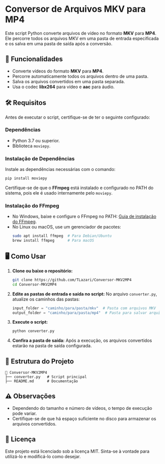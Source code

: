 
# Conversor de Arquivos MKV para MP4

Este script Python converte arquivos de vídeo no formato **MKV** para **MP4**. Ele percorre todos os arquivos MKV em uma pasta de entrada especificada e os salva em uma pasta de saída após a conversão.

## 🚀 Funcionalidades
- Converte vídeos do formato **MKV** para **MP4**.
- Percorre automaticamente todos os arquivos dentro de uma pasta.
- Salva os arquivos convertidos em uma pasta separada.
- Usa o codec **libx264** para vídeo e **aac** para áudio.

## 🛠️ Requisitos
Antes de executar o script, certifique-se de ter o seguinte configurado:

### Dependências
- Python 3.7 ou superior.
- Biblioteca `moviepy`.

### Instalação de Dependências
Instale as dependências necessárias com o comando:

```bash
pip install moviepy
```

Certifique-se de que o **FFmpeg** está instalado e configurado no PATH do sistema, pois ele é usado internamente pelo `moviepy`.

### Instalação do FFmpeg
- No Windows, baixe e configure o FFmpeg no PATH: [Guia de instalação do FFmpeg](https://ffmpeg.org/download.html).
- No Linux ou macOS, use um gerenciador de pacotes:
  ```bash
  sudo apt install ffmpeg  # Para Debian/Ubuntu
  brew install ffmpeg      # Para macOS
  ```

## 🖥️ Como Usar

1. **Clone ou baixe o repositório:**
   ```bash
   git clone https://github.com/TLazari/Conversor-MKV2MP4
   cd Conversor-MKV2MP4
   ```

2. **Edite as pastas de entrada e saída no script:**
   No arquivo `converter.py`, atualize os caminhos das pastas:
   ```python
   input_folder = "caminho/para/pasta/mkv"  # Pasta com arquivos MKV
   output_folder = "caminho/para/pasta/mp4"  # Pasta para salvar arquivos MP4
   ```

3. **Execute o script:**
   ```bash
   python converter.py
   ```

4. **Confira a pasta de saída:**
   Após a execução, os arquivos convertidos estarão na pasta de saída configurada.

## 📂 Estrutura do Projeto
```
📁 Conversor-MKV2MP4
├── converter.py   # Script principal
├── README.md      # Documentação
```

## ⚠️ Observações
- Dependendo do tamanho e número de vídeos, o tempo de execução pode variar.
- Certifique-se de que há espaço suficiente no disco para armazenar os arquivos convertidos.

## 📜 Licença
Este projeto está licenciado sob a licença MIT. Sinta-se à vontade para utilizá-lo e modificá-lo como desejar.
